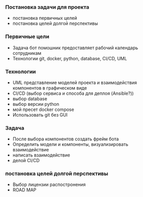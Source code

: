 ### Постановка задачи для проекта

- постановка первичных целей
- постановка целей долгой перспективы

### Первичные цели 
- Задача бот помошник предоставляет рабочий календарь сотрудникам 
- Технологии git, docker, python, database, CI/CD, UML

### Технологии
- UML представление моделей проекта и взаимодействия компонентов в графическом виде
- CI/CD (выбор сервиса и способа для деплоя (Ansible?))
- выбор database
- выбор версии python
- мой пресет docker compose
- Использовать git без GUI

### Задача
- После выбора компонентов создать фрейм бота 
- Определить модели и компоненты, визуализировать взаимодействие
- написать взаимодействие
- делой CI/CD

### постановка целей долгой перспективы
- Выбор лицензии распостронения 
- ROAD MAP
